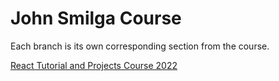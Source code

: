 # John Smilga Course

Each branch is its own corresponding section from the course.

[React Tutorial and Projects Course 2022](https://www.udemy.com/course/react-tutorial-and-projects-course/)
